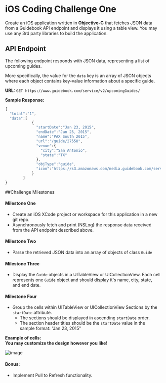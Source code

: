 # iOS Coding Challenge One

Create an iOS application written in **Objective-C** that fetches JSON data from a Guidebook API endpoint and displays
it using a table view. You may use any 3rd party libraries to build the application.

## API Endpoint
The following endpoint responds with JSON data, representing a list of upcoming guides.

More specifically, the value for the `data` key is an array of JSON objects where
each object contains key-value information about a specific guide.

**URL:**
`GET https://www.guidebook.com/service/v2/upcomingGuides/`

**Sample Response:**

```js
{  
  "total":"1",
  "data":[  
            {  
              "startDate":"Jan 23, 2015",
              "endDate":"Jan 25, 2015",
              "name":"PAX South 2015",
              "url":"/guide/27558",
              "venue":{  
                "city":"San Antonio",
                "state":"TX"
              },
              "objType":"guide",
              "icon":"https://s3.amazonaws.com/media.guidebook.com/service/ghuQSj9675C8zKbaXtUTAMWxsVGkJf4r/logo.png"
            }
        ]
}
```

##Challenge Milestones

#### Milestone One
- Create an iOS XCode project or workspace for this application in a new git repo.
- Asynchronously fetch and print (NSLog) the response data received from the API endpoint described above.

#### Milestone Two
- Parse the retrieved JSON data into an array of objects of class `Guide`

#### Milestone Three
- Display the `Guide` objects in a UITableView or UICollectionView. Each cell represents one `Guide` object and should display it's name, city, state, and end date.

#### Milestone Four
- Group the cells within UITableView or UICollectionView Sections by the `startDate` attribute.
  - The sections should be displayed in ascending `startDate` order.
  - The section header titles should be the `startDate` value in the sample format: "Jan 23, 2015"

**Example of cells:**  
**You may customize the design however you like!**

![image](https://s3.amazonaws.com/uploads.hipchat.com/17292/98408/x1KgCYy0SXeyRQq/Screen%20Shot%202015-06-29%20at%204.08.03%20PM.png)

#### Bonus:
- Implement Pull to Refresh functionality.
